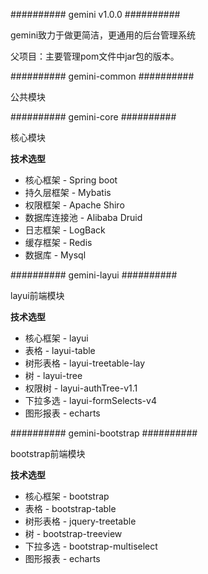 ########## gemini v1.0.0 ##########

gemini致力于做更简洁，更通用的后台管理系统

父项目：主要管理pom文件中jar包的版本。

########## gemini-common ##########

公共模块

########## gemini-core ##########

核心模块

**技术选型** 
-   核心框架        -   Spring boot
-   持久层框架      -   Mybatis
-   权限框架        -   Apache Shiro
-   数据库连接池    -   Alibaba Druid
-   日志框架        -   LogBack
-   缓存框架        -   Redis
-   数据库          -   Mysql


########## gemini-layui ##########

layui前端模块

**技术选型** 
-   核心框架        -   layui
-   表格            -   layui-table
-   树形表格        -   layui-treetable-lay
-   树              -   layui-tree
-   权限树          -   layui-authTree-v1.1
-   下拉多选        -   layui-formSelects-v4
-   图形报表        -   echarts

########## gemini-bootstrap ##########

bootstrap前端模块

**技术选型** 
-   核心框架        -   bootstrap
-   表格            -   bootstrap-table
-   树形表格        -   jquery-treetable
-   树              -   bootstrap-treeview
-   下拉多选        -   bootstrap-multiselect
-   图形报表        -   echarts